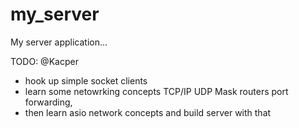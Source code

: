 # my\_server
My server application...

TODO: @Kacper
* hook up simple socket clients
* learn some netowrking concepts TCP/IP UDP Mask routers port forwarding,
* then learn asio network concepts and build server with that

